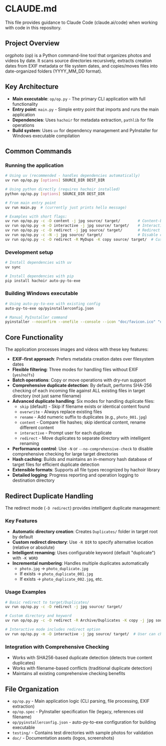 # CLAUDE.md

This file provides guidance to Claude Code (claude.ai/code) when working with code in this repository.

## Project Overview

orgphoto (op) is a Python command-line tool that organizes photos and videos by date. It scans source directories recursively, extracts creation dates from EXIF metadata or file system dates, and copies/moves files into date-organized folders (YYYY_MM_DD format).

## Key Architecture

- **Main executable**: `op/op.py` - The primary CLI application with full functionality
- **Entry point**: `main.py` - Simple entry point that imports and runs the main application
- **Dependencies**: Uses `hachoir` for metadata extraction, `pathlib` for file operations
- **Build system**: Uses `uv` for dependency management and PyInstaller for Windows executable compilation

## Common Commands

### Running the application
```bash
# Using uv (recommended - handles dependencies automatically)
uv run op/op.py [options] SOURCE_DIR DEST_DIR

# Using python directly (requires hachoir installed)  
python op/op.py [options] SOURCE_DIR DEST_DIR

# From main entry point
uv run main.py  # (currently just prints hello message)

# Examples with short flags:
uv run op/op.py -c -D content -j jpg source/ target/        # Content-based duplicates
uv run op/op.py -m -D interactive -j jpg source/ target/    # Interactive mode
uv run op/op.py -c -D redirect -j jpg source/ target/       # Redirect duplicates
uv run op/op.py -c -N -j jpg source/ target/                # Disable comprehensive check
uv run op/op.py -c -D redirect -R MyDups -K copy source/ target/  # Custom redirect
```

### Development setup
```bash
# Install dependencies with uv
uv sync

# Install dependencies with pip
pip install hachoir auto-py-to-exe
```

### Building Windows executable
```bash
# Using auto-py-to-exe with existing config
auto-py-to-exe op/pyinstallerconfig.json

# Manual PyInstaller command
pyinstaller --noconfirm --onefile --console --icon "doc/favicon.ico" "op/op.py"
```

## Core Functionality

The application processes images and videos with these key features:
- **EXIF-first approach**: Prefers metadata creation dates over filesystem dates
- **Flexible filtering**: Three modes for handling files without EXIF (`yes`/`no`/`fs`)
- **Batch operations**: Copy or move operations with dry-run support
- **Comprehensive duplicate detection**: By default, performs SHA-256 checking of each incoming file against ALL existing files in target directory (not just same filename)
- **Advanced duplicate handling**: Six modes for handling duplicate files:
  - `skip` (default) - Skip if filename exists or identical content found
  - `overwrite` - Always replace existing files
  - `rename` - Add numeric suffix to duplicates (e.g., `photo_001.jpg`)
  - `content` - Compare file hashes; skip identical content, rename different content
  - `interactive` - Prompt user for each duplicate
  - `redirect` - Move duplicates to separate directory with intelligent renaming
- **Performance control**: Use `-N` or `--no-comprehensive-check` to disable comprehensive checking for large target directories
- **Hash caching**: Builds and maintains an in-memory hash database of target files for efficient duplicate detection
- **Extensible formats**: Supports all file types recognized by hachoir library
- **Detailed logging**: Progress reporting and operation logging to destination directory

## Redirect Duplicate Handling

The redirect mode (`-D redirect`) provides intelligent duplicate management:

### Key Features
- **Automatic directory creation**: Creates `Duplicates/` folder in target root by default
- **Custom redirect directory**: Use `-R DIR` to specify alternative location (relative or absolute)
- **Intelligent renaming**: Uses configurable keyword (default "duplicate") with `-K WORD`
- **Incremental numbering**: Handles multiple duplicates automatically
  - `photo.jpg` → `photo_duplicate.jpg`
  - If exists → `photo_duplicate_001.jpg`
  - If exists → `photo_duplicate_002.jpg`, etc.

### Usage Examples
```bash
# Basic redirect to target/Duplicates/
uv run op/op.py -c -D redirect -j jpg source/ target/

# Custom directory and keyword
uv run op/op.py -c -D redirect -R Archive/Duplicates -K copy -j jpg source/ target/

# Interactive mode includes redirect option
uv run op/op.py -m -D interactive -j jpg source/ target/  # User can choose redirect
```

### Integration with Comprehensive Checking
- Works with SHA256-based duplicate detection (detects true content duplicates)
- Works with filename-based conflicts (traditional duplicate detection)
- Maintains all existing comprehensive checking benefits

## File Organization

- `op/op.py` - Main application logic (CLI parsing, file processing, EXIF extraction)
- `op/op.spec` - PyInstaller specification file (legacy, references old filename)
- `op/pyinstallerconfig.json` - auto-py-to-exe configuration for building executable
- `testing/` - Contains test directories with sample photos for validation
- `doc/` - Documentation assets (logos, screenshots)